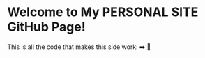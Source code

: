 # Welcome to My PERSONAL SITE GitHub Page!

This is all the code that makes this side work: ➡️ [👾](https://gibsonmurray.github.io)
